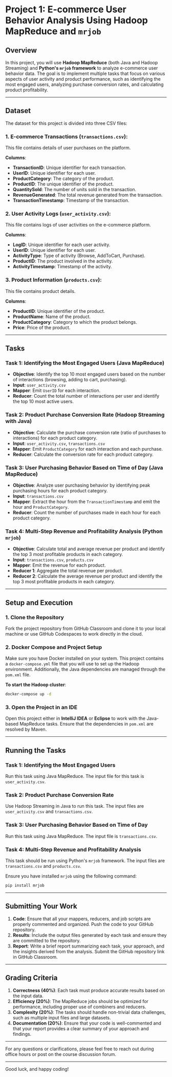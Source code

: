 # **Project 1: E-commerce User Behavior Analysis Using Hadoop MapReduce and `mrjob`**

## **Overview**

In this project, you will use **Hadoop MapReduce** (both Java and Hadoop Streaming) and **Python's `mrjob` framework** to analyze e-commerce user behavior data. The goal is to implement multiple tasks that focus on various aspects of user activity and product performance, such as identifying the most engaged users, analyzing purchase conversion rates, and calculating product profitability.

---

## **Dataset**

The dataset for this project is divided into three CSV files:

### **1. E-commerce Transactions (`transactions.csv`)**:
This file contains details of user purchases on the platform.

**Columns**:
- **TransactionID**: Unique identifier for each transaction.
- **UserID**: Unique identifier for each user.
- **ProductCategory**: The category of the product.
- **ProductID**: The unique identifier of the product.
- **QuantitySold**: The number of units sold in the transaction.
- **RevenueGenerated**: The total revenue generated from the transaction.
- **TransactionTimestamp**: Timestamp of the transaction.

### **2. User Activity Logs (`user_activity.csv`)**:
This file contains logs of user activities on the e-commerce platform.

**Columns**:
- **LogID**: Unique identifier for each user activity.
- **UserID**: Unique identifier for each user.
- **ActivityType**: Type of activity (Browse, AddToCart, Purchase).
- **ProductID**: The product involved in the activity.
- **ActivityTimestamp**: Timestamp of the activity.

### **3. Product Information (`products.csv`)**:
This file contains product details.

**Columns**:
- **ProductID**: Unique identifier of the product.
- **ProductName**: Name of the product.
- **ProductCategory**: Category to which the product belongs.
- **Price**: Price of the product.

---

## **Tasks**

### **Task 1: Identifying the Most Engaged Users (Java MapReduce)**

- **Objective**: Identify the top 10 most engaged users based on the number of interactions (browsing, adding to cart, purchasing).
- **Input**: `user_activity.csv`
- **Mapper**: Emit `UserID` for each interaction.
- **Reducer**: Count the total number of interactions per user and identify the top 10 most active users.

### **Task 2: Product Purchase Conversion Rate (Hadoop Streaming with Java)**

- **Objective**: Calculate the purchase conversion rate (ratio of purchases to interactions) for each product category.
- **Input**: `user_activity.csv`, `transactions.csv`
- **Mapper**: Emit `ProductCategory` for each interaction and each purchase.
- **Reducer**: Calculate the conversion rate for each product category.

### **Task 3: User Purchasing Behavior Based on Time of Day (Java MapReduce)**

- **Objective**: Analyze user purchasing behavior by identifying peak purchasing hours for each product category.
- **Input**: `transactions.csv`
- **Mapper**: Extract the hour from the `TransactionTimestamp` and emit the hour and `ProductCategory`.
- **Reducer**: Count the number of purchases made in each hour for each product category.

### **Task 4: Multi-Step Revenue and Profitability Analysis (Python `mrjob`)**

- **Objective**: Calculate total and average revenue per product and identify the top 3 most profitable products in each category.
- **Input**: `transactions.csv`, `products.csv`
- **Mapper**: Emit the revenue for each product.
- **Reducer 1**: Aggregate the total revenue per product.
- **Reducer 2**: Calculate the average revenue per product and identify the top 3 most profitable products in each category.

---

## **Setup and Execution**

### **1. Clone the Repository**

Fork the project repository from GitHub Classroom and clone it to your local machine or use GitHub Codespaces to work directly in the cloud.

### **2. Docker Compose and Project Setup**

Make sure you have Docker installed on your system. This project contains a `docker-compose.yml` file that you will use to set up the Hadoop environment. Additionally, the Java dependencies are managed through the `pom.xml` file.

**To start the Hadoop cluster**:
```bash
docker-compose up -d
```

### **3. Open the Project in an IDE**

Open this project either in **IntelliJ IDEA** or **Eclipse** to work with the Java-based MapReduce tasks. Ensure that the dependencies in `pom.xml` are resolved by Maven.

---

## **Running the Tasks**

### **Task 1: Identifying the Most Engaged Users**

Run this task using Java MapReduce. The input file for this task is `user_activity.csv`.

### **Task 2: Product Purchase Conversion Rate**

Use Hadoop Streaming in Java to run this task. The input files are `user_activity.csv` and `transactions.csv`.

### **Task 3: User Purchasing Behavior Based on Time of Day**

Run this task using Java MapReduce. The input file is `transactions.csv`.

### **Task 4: Multi-Step Revenue and Profitability Analysis**

This task should be run using Python's `mrjob` framework. The input files are `transactions.csv` and `products.csv`.

Ensure you have installed `mrjob` using the following command:
```bash
pip install mrjob
```

---

## **Submitting Your Work**

1. **Code**: Ensure that all your mappers, reducers, and job scripts are properly commented and organized. Push the code to your GitHub repository.
2. **Results**: Include the output files generated by each task and ensure they are committed to the repository.
3. **Report**: Write a brief report summarizing each task, your approach, and the insights derived from the analysis. Submit the GitHub repository link in GitHub Classroom.

---

## **Grading Criteria**

1. **Correctness (40%)**: Each task must produce accurate results based on the input data.
2. **Efficiency (20%)**: The MapReduce jobs should be optimized for performance, including proper use of combiners and reducers.
3. **Complexity (20%)**: The tasks should handle non-trivial data challenges, such as multiple input files and large datasets.
4. **Documentation (20%)**: Ensure that your code is well-commented and that your report provides a clear summary of your approach and findings.

---

For any questions or clarifications, please feel free to reach out during office hours or post on the course discussion forum.

---

Good luck, and happy coding!
```